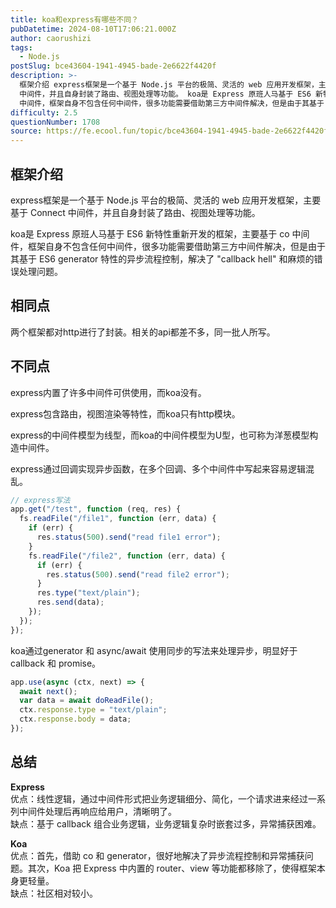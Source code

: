 ```yaml
---
title: koa和express有哪些不同？
pubDatetime: 2024-08-10T17:06:21.000Z
author: caorushizi
tags:
  - Node.js
postSlug: bce43604-1941-4945-bade-2e6622f4420f
description: >-
  框架介绍 express框架是一个基于 Node.js 平台的极简、灵活的 web 应用开发框架，主要基于 Connect
  中间件，并且自身封装了路由、视图处理等功能。 koa是 Express 原班人马基于 ES6 新特性重新开发的框架，主要基于 co
  中间件，框架自身不包含任何中间件，很多功能需要借助第三方中间件解决，但是由于其基于 ES6 generator 特性的异步流程控制，解决了 "c
difficulty: 2.5
questionNumber: 1708
source: https://fe.ecool.fun/topic/bce43604-1941-4945-bade-2e6622f4420f
---
```


## 框架介绍

express框架是一个基于 Node.js 平台的极简、灵活的 web 应用开发框架，主要基于 Connect 中间件，并且自身封装了路由、视图处理等功能。

koa是 Express 原班人马基于 ES6 新特性重新开发的框架，主要基于 co 中间件，框架自身不包含任何中间件，很多功能需要借助第三方中间件解决，但是由于其基于 ES6 generator 特性的异步流程控制，解决了 "callback hell" 和麻烦的错误处理问题。

## 相同点

两个框架都对http进行了封装。相关的api都差不多，同一批人所写。

## 不同点

express内置了许多中间件可供使用，而koa没有。

express包含路由，视图渲染等特性，而koa只有http模块。

express的中间件模型为线型，而koa的中间件模型为U型，也可称为洋葱模型构造中间件。

express通过回调实现异步函数，在多个回调、多个中间件中写起来容易逻辑混乱。

```js
// express写法
app.get("/test", function (req, res) {
  fs.readFile("/file1", function (err, data) {
    if (err) {
      res.status(500).send("read file1 error");
    }
    fs.readFile("/file2", function (err, data) {
      if (err) {
        res.status(500).send("read file2 error");
      }
      res.type("text/plain");
      res.send(data);
    });
  });
});
```

koa通过generator 和 async/await 使用同步的写法来处理异步，明显好于 callback 和 promise。

```js
app.use(async (ctx, next) => {
  await next();
  var data = await doReadFile();
  ctx.response.type = "text/plain";
  ctx.response.body = data;
});
```

## **总结**

**Express**  
 优点：线性逻辑，通过中间件形式把业务逻辑细分、简化，一个请求进来经过一系列中间件处理后再响应给用户，清晰明了。  
缺点：基于 callback 组合业务逻辑，业务逻辑复杂时嵌套过多，异常捕获困难。

**Koa**  
 优点：首先，借助 co 和 generator，很好地解决了异步流程控制和异常捕获问题。其次，Koa 把 Express 中内置的 router、view 等功能都移除了，使得框架本身更轻量。  
缺点：社区相对较小。
